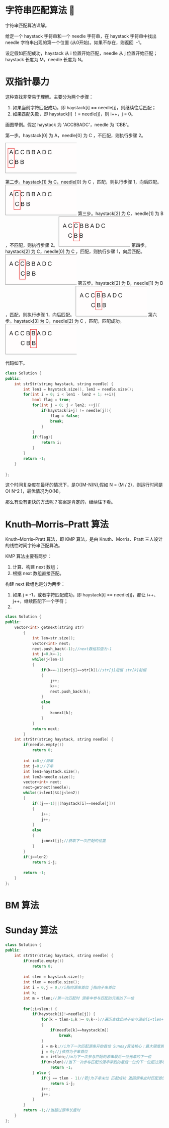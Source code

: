 # 字符串匹配算法 🚧

字符串匹配算法详解。

给定一个 haystack 字符串和一个 needle 字符串，在 haystack 字符串中找出 needle 字符串出现的第一个位置 (从0开始)。如果不存在，则返回  -1。

设定假如匹配成功，haystack 从 i 位置开始匹配，needle 从 j 位置开始匹配；haystack 长度为 M，needle 长度为 N。


# 双指针暴力

这种查找非常易于理解。主要分为两个步骤：

1. 如果当前字符匹配成功，即 haystack[i] == needle[j]，则继续往后匹配；
2. 如果匹配失败，即 haystack[i] ！= needle[j]，则 i++，j = 0。

画图举例。假定 haystack 为 'ACCBBADC'，needle 为 'CBB'。

第一步。haystack[0] 为 A，needle[0] 为 C ，不匹配，则执行步骤 2。

![](https://github.com/BiBoyang/BoyangBlog/blob/master/Image/string_matches_01.png?raw=true)

第二步。haystack[1] 为 C，needle[0] 为 C ，匹配，则执行步骤 1，向后匹配。
![](https://github.com/BiBoyang/BoyangBlog/blob/master/Image/string_matches_02.png?raw=true)
第三步。haystack[2] 为 C，needle[1] 为 B ，不匹配，则执行步骤 2。
![](https://github.com/BiBoyang/BoyangBlog/blob/master/Image/string_matches_03.png?raw=true)
第四步。haystack[2] 为 C，needle[0] 为 C ，匹配，则执行步骤 1，向后匹配。
![](https://github.com/BiBoyang/BoyangBlog/blob/master/Image/string_matches_04.png?raw=true)
第五步。haystack[2] 为 B，needle[1] 为 B ，匹配，则执行步骤 1，向后匹配。
![](https://github.com/BiBoyang/BoyangBlog/blob/master/Image/string_matches_05.png?raw=true)
第六步。haystack[3] 为 C，needle[2] 为 C ，匹配，匹配成功。
![](https://github.com/BiBoyang/BoyangBlog/blob/master/Image/string_matches_06.png?raw=true)

代码如下。

```C++
class Solution {
public:
    int strStr(string haystack, string needle) {
        int len1 = haystack.size(), len2 = needle.size();
        for(int i = 0; i < len1 - len2 + 1; ++i){
            bool flag = true;
            for(int j = 0; j < len2; ++j){
                if(haystack[i+j] != needle[j]){
                    flag = false;
                    break;
                }
            }
            if(flag){
                return i;
            }
        }
        return -1;
    }

};
```

这个时间复杂度在最坏的情况下，是O((M-N)N),假如 N = (M / 2)，则运行时间是O( N^2 )，最优情况为O(N)。

那么有没有更快的方法呢？答案是肯定的，继续往下看。

# Knuth–Morris–Pratt 算法
Knuth–Morris–Pratt 算法，即 KMP 算法，是由 Knuth、Morris、Pratt 三人设计的线性时间字符串匹配算法。

KMP 算法主要有两步：
1. 计算、构建 next 数组；
2. 根据 next 数组直接匹配。

构建 next 数组也是分为两步：
1. 如果 j = -1，或者字符匹配成功，即 haystack[i] == needle[j]，都让 i++、j++，继续匹配下一个字符；
2. 






```C++
class Solution {
public:
    vector<int> getnext(string str)
        {
            int len=str.size();
            vector<int> next;
            next.push_back(-1);//next数组初值为-1
            int j=0,k=-1;
            while(j<len-1)
            {
                if(k==-1||str[j]==str[k])//str[j]后缀 str[k]前缀
                {
                    j++;
                    k++;
                    next.push_back(k);
                }
                else
                {
                    k=next[k];
                }
            }
            return next;
        }
    int strStr(string haystack, string needle) {
        if(needle.empty())
            return 0;
        
        int i=0;//源串
        int j=0;//子串
        int len1=haystack.size();
        int len2=needle.size();
        vector<int> next;
        next=getnext(needle);
        while((i<len1)&&(j<len2))
        {
            if((j==-1)||(haystack[i]==needle[j]))
            {
                i++;
                j++;
            }
            else
            {
                j=next[j];//获取下一次匹配的位置
            }
        }
        if(j==len2)
            return i-j;
        
        return -1;
    }
};
```


# BM 算法

# Sunday 算法

```C++
class Solution {
public:
    int strStr(string haystack, string needle) {
        if(needle.empty())
            return 0;
        
        int slen = haystack.size();
        int tlen = needle.size();
        int i = 0,j = 0;//i指向源串首位 j指向子串首位
        int k;
        int m = tlen;//第一次匹配时 源串中参与匹配的元素的下一位
        
        for(;i<slen;) {
            if(haystack[i]!=needle[j]) {
                for(k = tlen-1;k >= 0;k--)//遍历查找此时子串与源串[i+tlen+1]相等的最右位置
                {
                    if(needle[k]==haystack[m])
                        break;
                }
                i = m-k;//i为下一次匹配源串开始首位 Sunday算法核心：最大限度跳过相同元素
                j = 0;//j依然为子串首位
                m = i+tlen;//m为下一次参与匹配的源串最后一位元素的下一位
                if(m>slen)//当下一次参与匹配的源串字数的最后一位的下一位超过源串长度时
                    return -1;
            } else {
                if(j == tlen - 1)//若j为子串末位 匹配成功 返回源串此时匹配首位
                    return i-j;
                i++;
                j++;
            }
        }
        return -1;//当超过源串长度时 
    }
};

```


